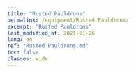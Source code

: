 ```yaml
---
title: "Rusted Pauldrons"
permalink: /equipment/Rusted Pauldrons/
excerpt: "Rusted Pauldrons"
last_modified_at: 2021-01-26
lang: en
ref: "Rusted Pauldrons.md"
toc: false
classes: wide
---
```



